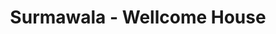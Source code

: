 ---
title: "Surmawala - Wellcome House"
url: /karachi/surmawala-wellcome-house/
shop: electronics
---